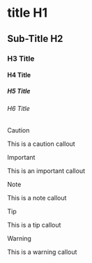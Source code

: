 # title H1
## Sub-Title H2
### H3 Title
#### H4 Title
##### H5 Title
###### H6 Title


>[!CAUTION]
> This is a caution callout

>[!IMPORTANT]
> This is an important callout


>[!NOTE]
> This is a note callout

>[!TIP]
> This is a tip callout

>[!WARNING]
> This is a warning callout